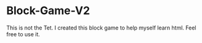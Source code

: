 # Block-Game-V2
This is not the Tet.
I created this block game to help myself learn html. Feel free to use it.
